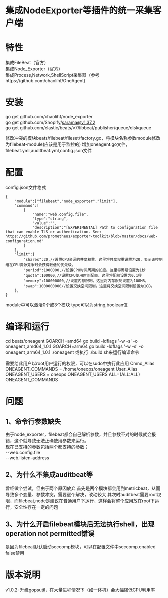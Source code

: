 # 集成NodeExporter等插件的统一采集客户端

# 特性
集成FileBeat（官方）  
集成Node_Exporter（官方）  
集成Process,Network,ShellScript采集器（参考https://github.com/chaolihf/OneAgent)  

# 安装
go get github.com/chaolihf/node_exporter  
go get github.com/Shopify/sarama@v1.37.2  
go get github.com/elastic/beats/v7/libbeat/publisher/queue/diskqueue  

修改冲突的模块beats/filebeat/fileset/factory.go，将模块名称参数module修改为filebeat-module(应该是用于监控的)
增加oneagent.go文件，filebeat.yml,auditbeat.yml,config.json文件

# 配置
config.json文件格式
```
{
    "module":["filebeat","node_exporter","limit"],
    "command":[
        {
            "name":"web.config.file",
            "type":"string",
            "value":"",
            "description":"[EXPERIMENTAL] Path to configuration file that can enable TLS or authentication. See: https://github.com/prometheus/exporter-toolkit/blob/master/docs/web-configuration.md"
        }
    ],
    "limit":{
        "shares":20,//设置CPU资源的共享权重。这里将共享权重设置为20，表示该控制组在CPU资源竞争时会获得较低的优先级。
	    "period":1000000,//设置CPU时间周期的长度。这里将周期设置为1秒
	    "quota":100000,//设置CPU使用时间配额。这里将配额设置为0.1秒
	    "memory":100000000,//设置内存限制。这里将内存限制设置为100MB。
	    "swap":1000000000//设置交换空间限制。这里将交换空间限制设置为1GB。
    },
}
```

module中可以激活0个或3个模块
type可以为string,boolean值

# 编译和运行
cd beats/oneagent
GOARCH=amd64 go build -ldflags '-w -s'  -o oneagent_amd64_1.0.1
GOARCH=arm64 go build -ldflags '-w -s'  -o oneagent_arm64_1.0.1
./oneagent
或执行
./build.sh来运行编译命令

需要给此用户以root用户运行的权限，可以在sudo中执行此应用
Cmnd_Alias ONEAGENT_COMMANDS = /home/oneops/oneagent
User_Alias ONEAGENT_USERS = oneops
ONEAGENT_USERS    ALL=(ALL:ALL) ONEAGENT_COMMANDS


# 问题
## 1、命令行参数缺失
由于node_exporter，filebeat都会自己解析参数，并且参数不对的时候就会报错，这个就导致无法正确使用参数来运行。  
现在已支持的参数包括两个都支持的参数；  
--web.config.file  
--web.listen-address  

## 2、为什么不集成auditbeat等
曾经做个尝试，但由于两个原因放弃 
首先是两个模块都会用到metricbeat，从而导致多个变量、参数冲突，需要逐个解决，改动较大
其次时auditbeat需要root权限，而filebeat,node是建议在普通用户下运行，这样会将整个应用放在root下运行，安全性存在一定的问题

## 3、为什么开启filebeat模块后无法执行shell，出现operation not permitted错误
是因为filebeat默认启动seccomp模块，可以在配置文件中seccomp.enabled false禁用

# 版本说明
v1.0.2: 升级gopsutil，在大量进程情况下（如一体机）会大幅降低CPU利用率